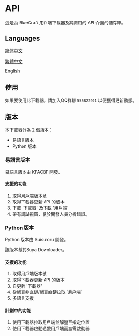 # API

這是為 BlueCraft 用戶端下載器及其調用的 API 介面的儲存庫。

## Languages

[简体中文](https://github.com/Bluecraft-Server/API/blob/main/multi-languages/zh_hans.md)

[繁體中文](https://github.com/Bluecraft-Server/API/blob/main/multi-languages/zh_hant.md)

[English](https://github.com/Bluecraft-Server/API/blob/main/multi-languages/en_us.md)

## 使用

如果要使用此下載器，請加入QQ群聊 `555822991` 以便獲得更新動態。

## 版本

本下載器分為 2 個版本：
 - 易語言版本
 - Python 版本

### 易語言版本

易語言版本由 KFACBT 開發。

#### 支援的功能

1. 取得用戶端版本號
2. 取得下載器更新 API 的版本
3. 下載 '下載器' 及下載 '用戶端'
4. 帶有調試視窗，便於開發人員分析錯誤。

### Python 版本

Python 版本由 Suisuroru 開發。

該版本基於Suya Downloader。

#### 支援的功能

1. 取得用戶端版本號
2. 取得下載器更新 API 的版本
3. 自更新 '下載器'
4. 從網頁非直鏈/網頁直鏈拉取 '用戶端'
5. 多語言支援

#### 計劃中的功能

1. 使用下載器拉取用戶端並解壓至指定位置
2. 使用下載器啟動遊戲用戶端而無需啟動器